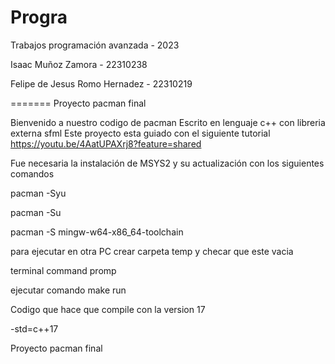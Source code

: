 # Progra
Trabajos programación avanzada - 2023 

Isaac Muñoz Zamora - 22310238

Felipe de Jesus Romo Hernadez - 22310219

=======
Proyecto pacman final

Bienvenido a nuestro codigo de pacman 
Escrito en lenguaje c++ con libreria externa sfml
Este proyecto esta guiado con el siguiente tutorial https://youtu.be/4AatUPAXrj8?feature=shared

Fue necesaria la instalación de MSYS2 y su actualización con los siguientes comandos

pacman -Syu

pacman -Su

pacman -S mingw-w64-x86_64-toolchain

para ejecutar en otra PC crear carpeta temp y checar que este vacia

terminal command promp

ejecutar comando make run

Codigo que hace que compile con la version 17

-std=c++17

Proyecto pacman final
